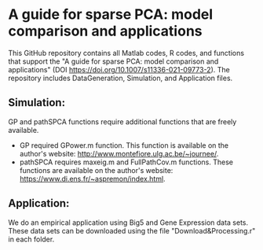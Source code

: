 # A guide for sparse PCA: model comparison and applications


This GitHub repository contains all Matlab codes, R codes, and functions that support the "A guide for sparse PCA: model comparison and applications" (DOI
https://doi.org/10.1007/s11336-021-09773-2). The repository includes DataGeneration, Simulation, and Application files.

## Simulation: 
GP and pathSPCA functions require additional functions that are freely available. 
- GP required GPower.m function. This function is available on the author's website: http://www.montefiore.ulg.ac.be/~journee/. 
- pathSPCA requires maxeig.m and FullPathCov.m functions. These functions are available on the author's website: https://www.di.ens.fr/~aspremon/index.html.

## Application:
We do an empirical application using Big5 and Gene Expression data sets. These data sets can be downloaded using the file "Download&Processing.r"  in each folder. 
